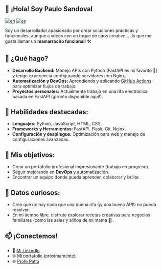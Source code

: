 ## 👋 ¡Hola! Soy Paulo Sandoval

[![en](https://img.shields.io/badge/lang-en-red.svg)](https://github.com/ez2torta/ez2torta/blob/main/README.md)
[![es](https://img.shields.io/badge/lang-es-yellow.svg)](https://github.com/ez2torta/ez2torta/blob/main/README.es.md)

Soy un desarrollador apasionado por crear soluciones prácticas y funcionales, aunque a veces con un toque de caos creativo... ¡lo que me gusta llamar un **mamarracho funcional**! 🛠️

## 🚀 ¿Qué hago?
- **Desarrollo Backend:** Manejo APIs con Python (FastAPI es mi favorito 🚀) y tengo experiencia configurando servidores con Nginx.  
- **Automatización y DevOps:** Aprendiendo y aplicando [GitHub Actions](https://github.com/features/actions) para optimizar flujos de trabajo.  
- **Proyectos personales:** Actualmente trabajo en una rifa electrónica basada en FastAPI (¡pronto disponible aquí!).  

## 🌟 Habilidades destacadas:
- **Lenguajes:** Python, JavaScript, HTML, CSS.  
- **Frameworks y Herramientas:** FastAPI, Flask, Git, Nginx.  
- **Configuración y despliegue:** Optimización para web y manejo de configuraciones avanzadas.  

## 🎯 Mis objetivos:
- Crear un portafolio profesional impresionante (trabajo en progreso).  
- Seguir mejorando en **DevOps** y automatización.  
- Encontrar un equipo donde pueda aprender, colaborar y brillar.  

## 🎉 Datos curiosos:
- Creo que no hay nada que una buena rifa (¡y una buena API!) no pueda resolver.  
- En mi tiempo libre, disfruto explorar recetas creativas para negocios familiares (como las sales y aliños de mi mamá 💚).  

## 📫 ¡Conectemos!
- 💼 [Mi LinkedIn](https://www.linkedin.com/in/paulojsandoval/)  
- 🌐 [Mi portafolio (próximamente)](https://www.tortita.net)  
- 🌐 [Profe Palta](https://elpalta98.cl)  
